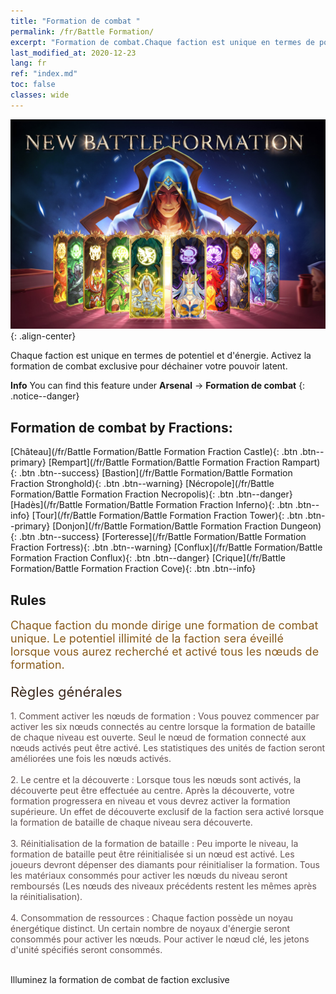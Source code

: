 ```yaml
---
title: "Formation de combat "
permalink: /fr/Battle Formation/
excerpt: "Formation de combat.Chaque faction est unique en termes de potentiel et d'énergie. Activez la formation de combat exclusive pour déchainer votre pouvoir latent."
last_modified_at: 2020-12-23
lang: fr
ref: "index.md"
toc: false
classes: wide
---
```


![image-center](/assets/images/newBattleFormation.jpg){: .align-center}

  Chaque faction est unique en termes de potentiel et d'énergie. Activez la formation de combat exclusive pour déchainer votre pouvoir latent.

**Info** You can find this feature under **Arsenal** -> **Formation de combat** 
{: .notice--danger}

## Formation de combat by Fractions: 

  [Château](/fr/Battle Formation/Battle Formation Fraction Castle){: .btn .btn--primary} [Rempart](/fr/Battle Formation/Battle Formation Fraction Rampart){: .btn .btn--success} [Bastion](/fr/Battle Formation/Battle Formation Fraction Stronghold){: .btn .btn--warning} [Nécropole](/fr/Battle Formation/Battle Formation Fraction Necropolis){: .btn .btn--danger} [Hadès](/fr/Battle Formation/Battle Formation Fraction Inferno){: .btn .btn--info} [Tour](/fr/Battle Formation/Battle Formation Fraction Tower){: .btn .btn--primary} [Donjon](/fr/Battle Formation/Battle Formation Fraction Dungeon){: .btn .btn--success} [Forteresse](/fr/Battle Formation/Battle Formation Fraction Fortress){: .btn .btn--warning} [Conflux](/fr/Battle Formation/Battle Formation Fraction Conflux){: .btn .btn--danger} [Crique](/fr/Battle Formation/Battle Formation Fraction Cove){: .btn .btn--info} 

## Rules

  <span style="color: #8a5c1d;font-size:18px">Chaque faction du monde dirige une formation de combat unique. Le potentiel illimité de la faction sera éveillé lorsque vous aurez recherché et activé tous les nœuds de formation. </span><br/><span style="color: #ffffff">　</span><br/><span style="color: #3c2a1e;font-size:22px">Règles générales</span><br/><span style="color: #ffffff;font-size:6px">　</span><br/><span style="color: #645252">1. Comment activer les nœuds de formation : Vous pouvez commencer par activer les six nœuds connectés au centre lorsque la formation de bataille de chaque niveau est ouverte. Seul le nœud de formation connecté aux nœuds activés peut être activé. Les statistiques des unités de faction seront améliorées une fois les nœuds activés. </span><br/><span style="color: #ffffff;font-size:6px">　</span><br/><span style="color: #645252">2. Le centre et la découverte : Lorsque tous les nœuds sont activés, la découverte peut être effectuée au centre. Après la découverte, votre formation progressera en niveau et vous devrez activer la formation supérieure. Un effet de découverte exclusif de la faction sera activé lorsque la formation de bataille de chaque niveau sera découverte. </span><br/><span style="color: #ffffff;font-size:6px">　</span><br/><span style="color: #645252">3. Réinitialisation de la formation de bataille : Peu importe le niveau, la formation de bataille peut être réinitialisée si un nœud est activé. Les joueurs devront dépenser des diamants pour réinitialiser la formation. Tous les matériaux consommés pour activer les nœuds du niveau seront remboursés (Les nœuds des niveaux précédents restent les mêmes après la réinitialisation). </span><br/><span style="color: #ffffff;font-size:6px">　</span><br/><span style="color: #645252">4. Consommation de ressources : Chaque faction possède un noyau énergétique distinct. Un certain nombre de noyaux d'énergie seront consommés pour activer les nœuds. Pour activer le nœud clé, les jetons d'unité spécifiés seront consommés.</span>

<br/>  Illuminez la formation de combat de faction exclusive

<br/>